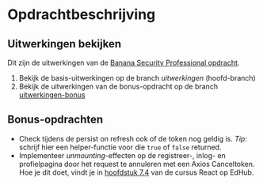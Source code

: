 # Opdrachtbeschrijving

## Uitwerkingen bekijken

Dit zijn de uitwerkingen van de [Banana Security Professional opdracht](https://github.com/hogeschoolnovi/frontend-react-banana-security-professional).

1. Bekijk de basis-uitwerkingen op de branch _uitwerkingen_ (hoofd-branch)
2. Bekijk de uitwerkingen van de bonus-opdracht op de branch [uitwerkingen-bonus](https://github.com/hogeschoolnovi/frontend-react-banana-security-professional-uitwerkingen/tree/uitwerkingen-bonus)

## Bonus-opdrachten

* Check tijdens de persist on refresh ook of de token nog geldig is. *Tip*: schrijf hier een helper-functie voor
  die `true` of `false` returned.
* Implementeer *unmounting*-effecten op de registreer-, inlog- en profielpagina door het request te annuleren met een
  Axios Canceltoken. Hoe je dit doet, vindt je in [hoofdstuk 7.4](https://edhub.novi.nl/study/courses/516/content/12791)
  van de cursus React op EdHub.

